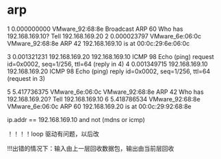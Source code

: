 # arp

1	0.000000000	VMware_92:68:8e	Broadcast	ARP	60	Who has 192.168.169.10? Tell 192.168.169.20
2	0.000023797	VMware_6e:06:0c	VMware_92:68:8e	ARP	42	192.168.169.10 is at 00:0c:29:6e:06:0c

3	0.001321231	192.168.169.20	192.168.169.10	ICMP	98	Echo (ping) request  id=0x0002, seq=1/256, ttl=64 (reply in 4)
4	0.001349715	192.168.169.10	192.168.169.20	ICMP	98	Echo (ping) reply    id=0x0002, seq=1/256, ttl=64 (request in 3)

5	5.417736375	VMware_6e:06:0c	VMware_92:68:8e	ARP	42	Who has 192.168.169.20? Tell 192.168.169.10
6	5.418786534	VMware_92:68:8e	VMware_6e:06:0c	ARP	60	192.168.169.20 is at 00:0c:29:92:68:8e

ip.addr == 192.168.169.10 and not (mdns or icmp)


！！！！loop 驱动有问题，以后改

!!!出错的情况下：输入由上一层回收数据包，输出由当前层回收

